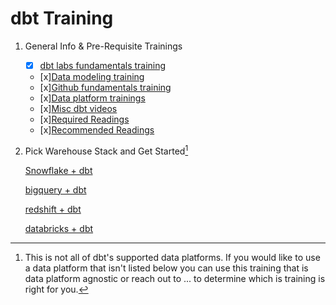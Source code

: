 # dbt Training
1. General Info & Pre-Requisite Trainings

   - [x] [dbt labs fundamentals training](https://www.linkedin.com/in/alec-peters/)
   - [x][Data modeling training](https://www.linkedin.com/in/alec-peters/)
   - [x][Github fundamentals training](https://www.linkedin.com/in/alec-peters/)
   - [x][Data platform trainings](https://www.linkedin.com/in/alec-peters/)
   - [x][Misc dbt videos](https://www.linkedin.com/in/alec-peters/)
   - [x][Required Readings](https://www.linkedin.com/in/alec-peters/)
   - [x][Recommended Readings](https://www.linkedin.com/in/alec-peters/)
   
2. Pick Warehouse Stack and Get Started[^1]

   [Snowflake + dbt](https://github.com/analytics8/dbt/tree/main/Training#steps-for-our-a8-dbt-training)
   
   [bigquery + dbt](https://www.linkedin.com/in/alec-peters/)
   
   [redshift + dbt](https://www.linkedin.com/in/alec-peters/)
   
   [databricks + dbt](https://www.linkedin.com/in/alec-peters/)

[^1]: This is not all of dbt's supported data platforms. If you would like to use a data platform that isn't listed below you can use this training that is data platform agnostic or reach out to ... to determine which is training is right for you.
